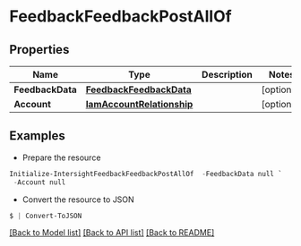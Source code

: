 # FeedbackFeedbackPostAllOf
## Properties

Name | Type | Description | Notes
------------ | ------------- | ------------- | -------------
**FeedbackData** | [**FeedbackFeedbackData**](FeedbackFeedbackData.md) |  | [optional] 
**Account** | [**IamAccountRelationship**](IamAccountRelationship.md) |  | [optional] 

## Examples

- Prepare the resource
```powershell
Initialize-IntersightFeedbackFeedbackPostAllOf  -FeedbackData null `
 -Account null
```

- Convert the resource to JSON
```powershell
$ | Convert-ToJSON
```

[[Back to Model list]](../README.md#documentation-for-models) [[Back to API list]](../README.md#documentation-for-api-endpoints) [[Back to README]](../README.md)

